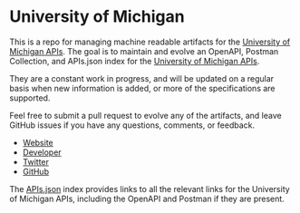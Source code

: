 # University of MichiganThis is a repo for managing machine readable artifacts for the [University of Michigan APIs](http://umich.edu/). The goal is to maintain and evolve an OpenAPI, Postman Collection, and APIs.json index for the [University of Michigan APIs](http://umich.edu/).They are a constant work in progress, and will be updated on a regular basis when new information is added, or more of the specifications are supported.Feel free to submit a pull request to evolve any of the artifacts, and leave GitHub issues if you have any questions, comments, or feedback.- [Website](http://umich.edu/)- [Developer](http://umich.edu/)- [Twitter](https://twitter.com/UMich)- [GitHub](https://github.com/openmichigan)The [APIs.json](https://github.com/api-evangelist/university-of-michigan/blob/master/apis.json) index provides links to all the relevant links for the University of Michigan APIs, including the OpenAPI and Postman if they are present.